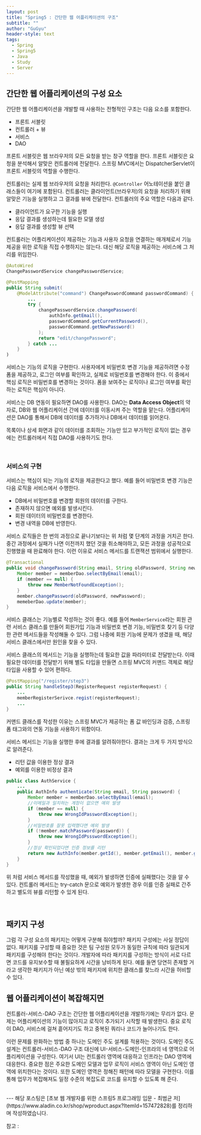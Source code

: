 ```yaml
---
layout: post
title: "Spring5 : 간단한 웹 어플리케이션의 구조"
subtitle: ""
author: "GuGyu"
header-style: text
tags:
  - Spring
  - Spring5
  - Java
  - Study
  - Server
---
```


## 간단한 웹 어플리케이션의 구성 요소

간단한 웹 어플리케이션을 개발할 때 사용하는 전형적인 구조는 다음 요소를 포함한다.  

- 프론트 서블릿
- 컨트롤러 + 뷰
- 서비스
- DAO

프론트 서블릿은 웹 브라우저의 모든 요청을 받는 창구 역할을 한다. 프론트 서블릿은 요청을 분석해서 알맞은 컨트롤러에 전달한다. 스프링 MVC에서는 DispatcherServlet이 프론트 서블릿의 역할을 수행한다.  

컨트롤러는 실제 웹 브라우저의 요청을 처리한다. `@Controller` 어노테이션을 붙인 클래스들이 여기에 포함된다. 컨트롤러는 클라이언트(브라우저)의 요청을 처리하기 위해 알맞은 기능을 실행하고 그 결과를 뷰에 전달한다. 컨트롤러의 주요 역할은 다음과 같다.  

- 클라이언트가 요구한 기능을 실행
- 응답 결과를 생성하는데 필요한 모델 생성
- 응답 결과를 생성할 뷰 선택

컨트롤러는 어플리케이션이 제공하는 기능과 사용자 요청을 연결하는 매개체로서 기능 제공을 위한 로직을 직접 수행하지는 않는다. 대신 해당 로직을 제공하는 서비스에 그 처리를 위임한다.  

```java
@AutoWired
ChangePasswordService changePasswordService;

@PostMapping
public String submit(
    @ModelAttribute("command") ChangePaswordCommand passwordCommand) {
        ...
        try {
            changePasswordService.changePassword(
                authInfo.getEmail(),
                passwordCommand.getCurrentPassword(),
                passwordCommand.getNewPassword()
            );
            return "edit/changePassword";
        } catch ...
    }
)
```  

서비스는 기능의 로직을 구현한다. 사용자에게 비밀번호 변경 기능을 제공하려면 수정 폼을 제공하고, 로그인 여부를 확인하고, 실제로 비밀번호를 변경해야 한다. 이 중에서 핵심 로직은 비밀번호를 변경하는 것이다. 폼을 보여주는 로직이나 로그인 여부를 확인하는 로직은 핵심이 아니다.   

서비스는 DB 연동이 필요하면 DAO를 사용한다. DAO는 <b>Data Access Object</b>의 약자로, DB와 웹 어플리케이션 간에 데이터를 이동시켜 주는 역할을 맡는다. 어플리케이션은 DAO를 통해서 DB에 데이터를 추가하거나 DB에서 데이터를 읽어온다.  

목록이나 상세 화면과 같이 데이터를 조회하는 기능만 있고 부가적인 로직이 없는 경우에는 컨트롤러에서 직접 DAO를 사용하기도 한다.

<br>

### 서비스의 구현  

서비스는 핵심이 되는 기능의 로직을 제공한다고 했다. 예를 들어 비밀번호 변경 기능은 다음 로직을 서비스에서 수행한다.  

- DB에서 비밀번호를 변경할 회원의 데이터를 구한다.
- 존재하지 않으면 예외를 발생시킨다.
- 회원 데이터의 비밀번호를 변경한다.
- 변경 내역을 DB에 반영한다.  

서비스 로직들은 한 번의 과정으로 끝나기보다는 위 처럼 몇 단계의 과정을 거치곤 한다. 중간 과정에서 실패가 나면 이전까지 했던 것을 취소해야하고, 모든 과정을 성공적으로 진행했을 때 완료해야 한다. 이런 이유로 서비스 메서드를 트랜잭션 범위에서 실행한다.  

```java
@Transactional
public void changePassword(String email, String oldPassword, String newPassword) {
    Member member = memberDao.selectByEmail(email);
    if (member == null) {
        throw new MemberNotFoundException();
    }
    member.changePassword(oldPassword, newPassword);
    memeberDao.update(member);
}
```

서비스 클래스는 기능별로 작성하는 것이 좋다. 예를 들어 `MemberService`라는 회원 관련 서비스 클래스를 만들어 회원가입 기능과 비밀번호 변경 기능, 비밀번호 찾기 등 다양한 관련 메서드들을 작성해둘 수 있다. 그럼 나중에 회원 기능에 문제가 생겼을 때, 해당 서비스 클래스에서만 원인을 찾을 수 있다.  

서비스 클래스의 메서드는 기능을 실행하는데 필요한 값을 파라미터로 전달받는다. 이때 필요한 데이터를 전달받기 위해 별도 타입을 만들면 스프링 MVC의 커맨드 객체로 해당 타입을 사용할 수 있어 편하다.  

```java
@PostMapping("/register/step3")
public String handleStep3(RegisterRequest registerRequest) {
    ...
    memberRegisterSerivce.regist(registerRequest);
    ...
}
```  

커맨드 클래스를 작성한 이유는 스프링 MVC가 제공하는 폼 값 바인딩과 검증, 스프링 폼 태그와의 연동 기능을 사용하기 위함이다.  

서비스 메서드는 기능을 실행한 후에 결과를 알려줘야한다. 결과는 크게 두 가지 방식으로 알려준다.  

- 리턴 값을 이용한 정상 결과
- 예외를 이용한 비정상 결과  

```java
public class AuthService {
    ...
    public AuthInfo authenticate(String email, String password) {
        Member member = memberDao.selectByEmail(email);
        //이메일과 일치하는 계정이 없으면 예외 발생
        if (member == null) {
            throw new WrongIdPasswordException();
        }
        //비밀번호를 잘못 입력했다면 예외 발생
        if (!member.matchPassword(password)) {
            throw new WrongIdPssswordException();
        }
        //정상 확인되었다면 인증 정보를 리턴
        return new AuthInfo(member.getId(), member.getEmail(), member.getName());
    }
}
```

위 처럼 서비스 메서드를 작성했을 때, 예외가 발생하면 인증에 실패했다는 것을 알 수 있다. 컨트롤러 메서드는 try-catch 문으로 예외가 발생한 경우 이를 인증 실패로 간주하고 별도의 뷰를 리턴할 수 있게 된다.  

<br>  

## 패키지 구성  

그럼 각 구성 요소의 패키지는 어떻게 구분해 줘야할까? 패키지 구성에는 사실 정답이 없다. 패키지를 구성할 때 중요한 것은 팀 구성원 모두가 동일한 규칙에 따라 일관되게 패키지를 구성해야 한다는 것이다. 개발자에 따라 패키지를 구성하는 방식이 서로 다르면 코드를 유지보수할 때 불필요하게 시간을 낭비하게 된다. 예를 들면 당연히 존재할 거라고 생각한 패키지가 아닌 예상 밖의 패키지에 위치한 클래스를 찾느라 시간을 허비할 수 있다.  

## 웹 어플리케이션이 복잡해지면  

컨트롤러-서비스-DAO 구조는 간단한 웹 어플리케이션을 개발하기에는 무리가 없다. 문제는 어플리케이션의 기능이 많아지고 로직이 추가되기 시작할 때 발생한다. 중요 로직이 DAO, 서비스에 걸쳐 흩어지기도 하고 중복된 쿼리나 코드가 늘어나기도 한다.  

이런 문제를 완화하는 방법 중 하나는 도메인 주도 설계를 적용하는 것이다. 도메인 주도 설계는 컨트롤러-서비스-DAO 구조 대신에 UI-서비스-도메인-인프라의 네 영역으로 어플리케이션을 구성한다. 여기서 UI는 컨트롤러 영역에 대응하고 인프라는 DAO 영역에 대응한다. 중요한 점은 주요한 도메인 모델과 업무 로직이 서비스 영역이 아닌 도메인 영역에 위치한다는 것이다. 또한 도메인 영역은 정해진 패턴에 따라 모델을 구현한다. 이를 통해 업무가 복잡해져도 일정 수준의 복잡도로 코드를 유지할 수 있도록 해 준다.  

<br>
--- 
해당 포스팅은 [초보 웹 개발자를 위한 스프링5 프로그래밍 입문 - 최범균 저](https://www.aladin.co.kr/shop/wproduct.aspx?ItemId=157472828)를 정리하며 작성하였습니다.  

<br>

참고 :  
